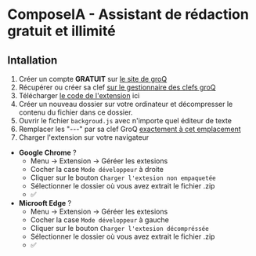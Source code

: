 # ComposeIA - Assistant de rédaction gratuit et illimité

## Intallation

1. Créer un compte __**GRATUIT**__ sur [le site de groQ](https://console.groq.com/login)
2. Récupérer ou créer sa clef [sur le gestionnaire des clefs groQ](https://console.groq.com/keys)
3. Télécharger [le code de l'extension](https://github.com/XenocodeRCE/ComposeIA/archive/refs/heads/main.zip) ici
4. Créer un nouveau dossier sur votre ordinateur et décompresser le contenu du fichier dans ce dossier.
5. Ouvrir le fichier `backgroud.js` avec n'importe quel éditeur de texte
6. Remplacer les "---" par sa clef GroQ [exactement à cet emplacement](https://github.com/XenocodeRCE/ComposeIA/blob/52ef92edbc4165ca8875ee125a165a25433b444c/background.js#L191)
7. Charger l'extension sur votre navigateur

- **Google Chrome** ?
  - Menu → Extension → Géréer les extesions
  - Cocher la case `Mode développeur` à droite
  - Cliquer sur le bouton `Charger l'extesion non empaquetée`
  - Sélectionner le dossier où vous avez extrait le fichier .zip
  - ✅
- **Microoft Edge** ?
  - Menu → Extension → Géréer les extesions
  - Cocher la case `Mode développeur` à gauche
  - Cliquer sur le bouton `Charger l'extesion décompréssée`
  - Sélectionner le dossier où vous avez extrait le fichier .zip
  - ✅
